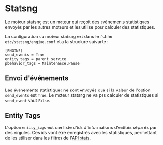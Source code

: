# Statsng

Le moteur statsng est un moteur qui reçoit des événements statistiques envoyés
par les autres moteurs et les utilise pour calculer des statistiques.

La configuration du moteur statsng est dans le fichier
`etc/statsng/engine.conf` et a la structure suivante :

```
[ENGINE]
send_events = True
entity_tags = parent_service
pbehavior_tags = Maintenance,Pause
```

## Envoi d'événements

Les événements statistiques ne sont envoyés que si la valeur de l'option
`send_events` est `True`. Le moteur statsng ne va pas calculer de statistiques
si `send_event` vaut `False`.

## Entity Tags

L'option `entity_tags` est une liste d'ids d'informations d'entités séparés par
des virgules. Ces ids vont être enregistrés avec les statistiques, permettant
de les utiliser dans les filtres de l'[API stats](../guide_developpeur/apis/v2/stats.md).
